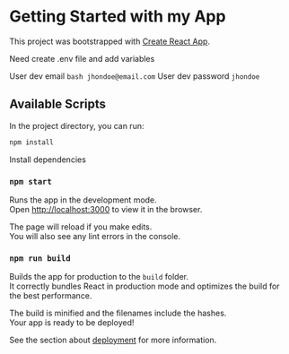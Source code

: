 # Getting Started with my App

This project was bootstrapped with [Create React App](https://github.com/facebook/create-react-app).

Need create .env file and add variables

User dev email ```bash jhondoe@email.com```
User dev password ``jhondoe``

## Available Scripts

In the project directory, you can run:

```bash
npm install
```

Install dependencies

### `npm start`

Runs the app in the development mode.\
Open [http://localhost:3000](http://localhost:3000) to view it in the browser.

The page will reload if you make edits.\
You will also see any lint errors in the console.

### `npm run build`

Builds the app for production to the `build` folder.\
It correctly bundles React in production mode and optimizes the build for the best performance.

The build is minified and the filenames include the hashes.\
Your app is ready to be deployed!

See the section about [deployment](https://facebook.github.io/create-react-app/docs/deployment) for more information.
